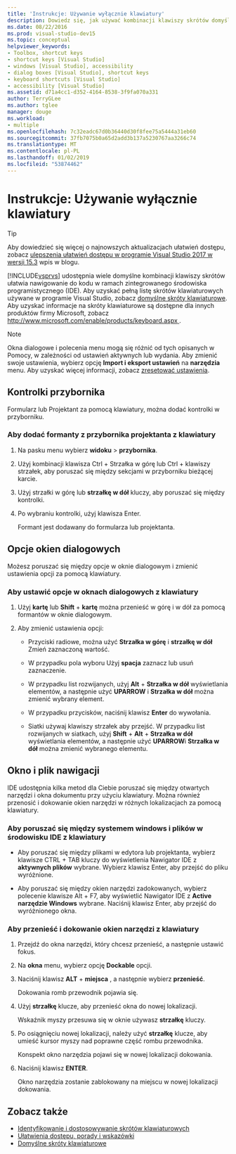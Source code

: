 ```yaml
---
title: 'Instrukcje: Używanie wyłącznie klawiatury'
description: Dowiedz się, jak używać kombinacji klawiszy skrótów domyślny ułatwia nawigowanie do kodu w programie Visual Studio zintegrowane środowisko programistyczne (IDE).
ms.date: 08/22/2016
ms.prod: visual-studio-dev15
ms.topic: conceptual
helpviewer_keywords:
- Toolbox, shortcut keys
- shortcut keys [Visual Studio]
- windows [Visual Studio], accessibility
- dialog boxes [Visual Studio], shortcut keys
- keyboard shortcuts [Visual Studio]
- accessibility [Visual Studio]
ms.assetid: d71a4cc1-d352-4164-8538-3f9fa070a331
author: TerryGLee
ms.author: tglee
manager: douge
ms.workload:
- multiple
ms.openlocfilehash: 7c32eadc67d0b36440d30f8fee75a5444a31eb60
ms.sourcegitcommit: 37fb7075b0a65d2add3b137a5230767aa3266c74
ms.translationtype: MT
ms.contentlocale: pl-PL
ms.lasthandoff: 01/02/2019
ms.locfileid: "53874462"
---
```

# <a name="how-to-use-the-keyboard-exclusively"></a>Instrukcje: Używanie wyłącznie klawiatury

> [!TIP]
> Aby dowiedzieć się więcej o najnowszych aktualizacjach ułatwień dostępu, zobacz [ulepszenia ułatwień dostępu w programie Visual Studio 2017 w wersji 15.3](https://blogs.msdn.microsoft.com/visualstudio/2017/08/14/accessibility-improvements-in-visual-studio-2017-version-15-3/) wpis w blogu.

[!INCLUDE[vsprvs](../../code-quality/includes/vsprvs_md.md)] udostępnia wiele domyślne kombinacji klawiszy skrótów ułatwia nawigowanie do kodu w ramach zintegrowanego środowiska programistycznego (IDE). Aby uzyskać pełną listę skrótów klawiaturowych używane w programie Visual Studio, zobacz [domyślne skróty klawiaturowe](../../ide/default-keyboard-shortcuts-in-visual-studio.md). Aby uzyskać informacje na skróty klawiaturowe są dostępne dla innych produktów firmy Microsoft, zobacz [ http://www.microsoft.com/enable/products/keyboard.aspx ](http://go.microsoft.com/fwlink/?LinkID=40400).

> [!NOTE]
> Okna dialogowe i polecenia menu mogą się różnić od tych opisanych w Pomocy, w zależności od ustawień aktywnych lub wydania. Aby zmienić swoje ustawienia, wybierz opcję **Import i eksport ustawień** na **narzędzia** menu. Aby uzyskać więcej informacji, zobacz [zresetować ustawienia](../environment-settings.md#reset-settings).

## <a name="toolbox-controls"></a>Kontrolki przybornika

Formularz lub Projektant za pomocą klawiatury, można dodać kontrolki w przyborniku.

### <a name="to-add-controls-from-the-toolbox-to-a-designer-from-the-keyboard"></a>Aby dodać formanty z przybornika projektanta z klawiatury

1. Na pasku menu wybierz **widoku** > **przybornika**.

2. Użyj kombinacji klawisza Ctrl + Strzałka w górę lub Ctrl + klawiszy strzałek, aby poruszać się między sekcjami w przyborniku bieżącej karcie.

3. Użyj strzałki w górę lub **strzałkę w dół** kluczy, aby poruszać się między kontrolki.

4. Po wybraniu kontrolki, użyj klawisza Enter.

   Formant jest dodawany do formularza lub projektanta.

## <a name="dialog-box-options"></a>Opcje okien dialogowych

 Możesz poruszać się między opcje w oknie dialogowym i zmienić ustawienia opcji za pomocą klawiatury.

### <a name="to-set-dialog-box-options-from-the-keyboard"></a>Aby ustawić opcje w oknach dialogowych z klawiatury

1.  Użyj **kartę** lub **Shift** + **kartę** można przenieść w górę i w dół za pomocą formantów w oknie dialogowym.

2.  Aby zmienić ustawienia opcji:

    -   Przyciski radiowe, można użyć **Strzałka w górę** i **strzałkę w dół** Zmień zaznaczoną wartość.

    -   W przypadku pola wyboru Użyj **spacja** zaznacz lub usuń zaznaczenie.

    -   W przypadku list rozwijanych, użyj **Alt** + **Strzałka w dół** wyświetlania elementów, a następnie użyć **UPARROW** i **Strzałka w dół** można zmienić wybrany element.

    -   W przypadku przycisków, naciśnij klawisz **Enter** do wywołania.

    -   Siatki używaj klawiszy strzałek aby przejść. W przypadku list rozwijanych w siatkach, użyj **Shift** + **Alt** + **Strzałka w dół** wyświetlania elementów, a następnie użyć **UPARROW**i **Strzałka w dół** można zmienić wybranego elementu.

## <a name="window-and-file-navigation"></a>Okno i plik nawigacji

 IDE udostępnia kilka metod dla Ciebie poruszać się między otwartych narzędzi i okna dokumentu przy użyciu klawiatury. Można również przenosić i dokowanie okien narzędzi w różnych lokalizacjach za pomocą klawiatury.

### <a name="to-navigate-among-windows-and-files-in-the-ide-from-the-keyboard"></a>Aby poruszać się między systemem windows i plików w środowisku IDE z klawiatury

-   Aby poruszać się między plikami w edytora lub projektanta, wybierz klawisze CTRL + TAB kluczy do wyświetlenia Nawigator IDE z **aktywnych plików** wybrane. Wybierz klawisz Enter, aby przejść do pliku wyróżnione.

-   Aby poruszać się między okien narzędzi zadokowanych, wybierz polecenie klawisze Alt + F7, aby wyświetlić Nawigator IDE z **Active narzędzie Windows** wybrane. Naciśnij klawisz Enter, aby przejść do wyróżnionego okna.

### <a name="to-move-and-dock-tool-windows-from-the-keyboard"></a>Aby przenieść i dokowanie okien narzędzi z klawiatury

1.  Przejdź do okna narzędzi, który chcesz przenieść, a następnie ustawić fokus.

2.  Na **okna** menu, wybierz opcję **Dockable** opcji.

3.  Naciśnij klawisz **ALT** + **miejsca** , a następnie wybierz **przenieść**.

     Dokowania romb przewodnik pojawia się.

4.  Użyj **strzałkę** klucze, aby przenieść okna do nowej lokalizacji.

     Wskaźnik myszy przesuwa się w oknie używasz **strzałkę** kluczy.

5.  Po osiągnięciu nowej lokalizacji, należy użyć **strzałkę** klucze, aby umieść kursor myszy nad poprawne część rombu przewodnika.

     Konspekt okno narzędzia pojawi się w nowej lokalizacji dokowania.

6.  Naciśnij klawisz **ENTER**.

     Okno narzędzia zostanie zablokowany na miejscu w nowej lokalizacji dokowania.

## <a name="see-also"></a>Zobacz także

* [Identyfikowanie i dostosowywanie skrótów klawiaturowych](../../ide/identifying-and-customizing-keyboard-shortcuts-in-visual-studio.md)
* [Ułatwienia dostępu, porady i wskazówki](../../ide/reference/accessibility-tips-and-tricks.md)
* [Domyślne skróty klawiaturowe](../../ide/default-keyboard-shortcuts-in-visual-studio.md)